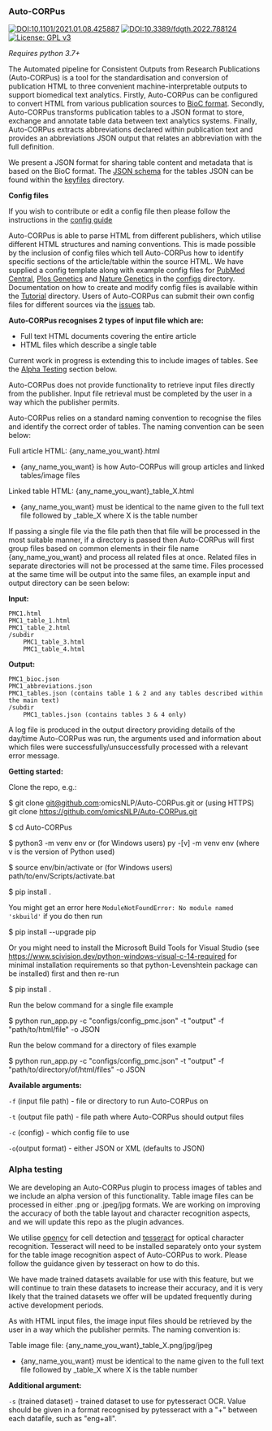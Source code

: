 <h3>Auto-CORPus</h3>

[![DOI:10.1101/2021.01.08.425887](http://img.shields.io/badge/DOI-10.1101/2021.01.08.425887-BE2536.svg)](https://doi.org/10.1101/2021.01.08.425887)
[![DOI:10.3389/fdgth.2022.788124](http://img.shields.io/badge/DOI-10.3389/fdgth.2022.788124-70286A.svg)](https://doi.org/10.3389/fdgth.2022.788124)
[![License: GPL v3](https://img.shields.io/badge/License-GPLv3-blue.svg)](https://www.gnu.org/licenses/gpl-3.0)

*Requires python 3.7+*

The Automated pipeline for Consistent Outputs from Research Publications (Auto-CORPus) is a tool for the standardisation and conversion of publication HTML to three convenient machine-interpretable outputs to support biomedical text analytics. Firstly, Auto-CORPus can be configured to convert HTML from various publication sources to [BioC format](http://bioc.sourceforge.net/). Secondly, Auto-CORPus transforms publication tables to a JSON format to store, exchange and annotate table data between text analytics systems. Finally, Auto-CORPus extracts abbreviations declared within publication text and provides an abbreviations JSON output that relates an abbreviation with the full definition.

We present a JSON format for sharing table content and metadata that is based on the BioC format. The [JSON schema](keyFiles/table_schema.json) for the tables JSON can be found within the [keyfiles](keyFiles) directory.

**Config files**

If you wish to contribute or edit a config file then please follow the instructions in the [config guide](Tutorial/config_tutorial.md)

Auto-CORPus is able to parse HTML from different publishers, which utilise different HTML structures and naming conventions. This is made possible by the inclusion of config files which tell Auto-CORPus how to identify specific sections of the article/table within the source HTML. We have supplied a config template along with example config files for [PubMed Central](configs/config_pmc.json), [Plos Genetics](configs/config_plos_genetics.json) and [Nature Genetics](configs/config_nature_genetics.json) in the [configs](configs) directory. Documentation on how to create and modify config files is available within the [Tutorial](Tutorial) directory. Users of Auto-CORPus can submit their own config files for different sources via the [issues](https://github.com/omicsNLP/Auto-CORPus/issues) tab.

**Auto-CORPus recognises 2 types of input file which are:**

- Full text HTML documents covering the entire article
- HTML files which describe a single table

Current work in progress is extending this to include images of tables. See the [Alpha Testing](#alpha) section below.

Auto-CORPus does not provide functionality to retrieve input files directly from the publisher. Input file retrieval must be completed by the user in a way which the publisher permits.

Auto-CORPus relies on a standard naming convention to recognise the files and identify the correct order of tables. The naming convention can be seen below:

Full article HTML: {any_name_you_want}.html
- {any_name_you_want} is how Auto-CORPus will group articles and linked tables/image files

Linked table HTML: {any_name_you_want}_table_X.html
- {any_name_you_want} must be identical to the name given to the full text file followed by _table_X where X is the table number

If passing a single file via the file path then that file will be processed in the most suitable manner, if a directory is passed then 
Auto-CORPus will first group files based on common elements in their file name {any_name_you_want} and process all related files at once. Related files in separate directories will not be processed at the same time. Files processed at the same time will be output into the same files, an example input and output directory can be seen below:

**Input:**

    PMC1.html
    PMC1_table_1.html
    PMC1_table_2.html
    /subdir
        PMC1_table_3.html
        PMC1_table_4.html

**Output:**

    PMC1_bioc.json
    PMC1_abbreviations.json
    PMC1_tables.json (contains table 1 & 2 and any tables described within the main text)
    /subdir
        PMC1_tables.json (contains tables 3 & 4 only)
   
A log file is produced in the output directory providing details of the day/time Auto-CORPus was run,
the arguments used and information about which files were successfully/unsuccessfully processed with a relevant error message.


**Getting started:**

Clone the repo, e.g.:

$ git clone git@github.com:omicsNLP/Auto-CORPus.git or (using HTTPS) git clone https://github.com/omicsNLP/Auto-CORPus.git

$ cd Auto-CORPus

$ python3 -m venv env or (for Windows users) py -[v] -m venv env (where v is the version of Python used)

$ source env/bin/activate or (for Windows users) path/to/env/Scripts/activate.bat

$ pip install .

You might get an error here `ModuleNotFoundError: No module named 'skbuild'` if you do then run 

$ pip install --upgrade pip 

Or you might need to install the Microsoft Build Tools for Visual Studio 
(see https://www.scivision.dev/python-windows-visual-c-14-required for minimal installation requirements so that python-Levenshtein package can be installed)
first and then re-run

$ pip install .

Run the below command for a single file example

$ python run_app.py -c "configs/config_pmc.json" -t "output" -f "path/to/html/file" -o JSON

Run the below command for a directory of files example

$  python run_app.py -c "configs/config_pmc.json" -t "output" -f "path/to/directory/of/html/files" -o JSON

**Available arguments:**

`-f` (input file path) - file or directory to run Auto-CORPus on

`-t` (output file path) - file path where Auto-CORPus should output files

`-c` (config) - which config file to use

`-o`(output format) - either JSON or XML (defaults to JSON)



<h3><a name="alpha">Alpha testing</a></h3>

We are developing an Auto-CORPus plugin to process images of tables and we include an alpha version of this 
functionality. Table image files can be processed in either .png or .jpeg/jpg formats. We are working on improving the accuracy of both the table layout and character recognition aspects, and we will update this repo as the plugin advances.

We utilise [opencv](https://pypi.org/project/opencv-python/) for cell detection and [tesseract](https://github.com/tesseract-ocr/tesseract) for optical character recognition. Tesseract will need to be installed separately onto your system for the table image recognition aspect of Auto-CORPus to work. Please follow the guidance given by tesseract on how to do this.

We have made trained datasets available for use with this feature, but we will continue to train these datasets to 
increase their accuracy, and it is very likely that the trained datasets we offer will be updated frequently during
active development periods.

As with HTML input files, the image input files should be retrieved by the user in a way which the publisher permits. The naming convention is:

Table image file: {any_name_you_want}_table_X.png/jpg/jpeg
- {any_name_you_want} must be identical to the name given to the full text file followed by _table_X where X is the table number

**Additional argument:**

`-s` (trained dataset) - trained dataset to use for pytesseract OCR. Value should be given in a format
    recognised by pytesseract with a "+" between each datafile, such as "eng+all".
    
